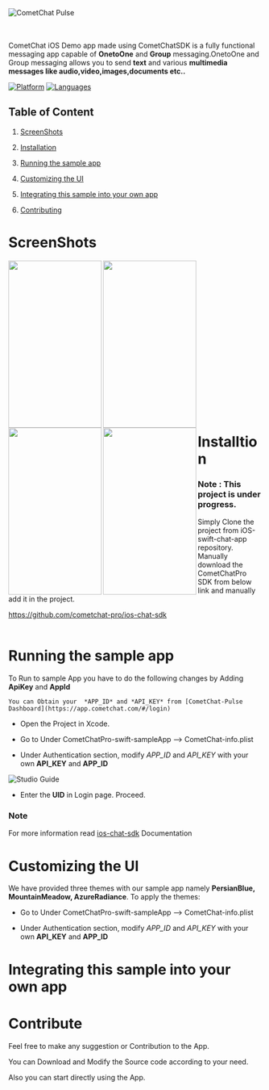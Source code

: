 
<div style="width:100%">
	<div style="width:50%; display:inline-block">
		<img align="center" alt="CometChat Pulse" src="">		
	</div>	
</div>
</br>
</br>
</div>

CometChat iOS Demo app made using CometChatSDK is a fully functional messaging app capable of **OnetoOne** and **Group** messaging.OnetoOne and Group messaging allows you to send **text** and various **multimedia messages like audio,video,images,documents etc..**

[![Platform](https://img.shields.io/badge/platform-iOS-orange.svg)](https://cocoapods.org/pods/CometChatPulseSDK)
[![Languages](https://img.shields.io/badge/language-Swift-orange.svg)](https://github.com/CometChat-Pulse/ios-swift-chat-app)


## Table of Content

1. [ScreenShots](#screenshots)

2. [Installation](#installtion)

2. [Running the sample app](#run-the-sample-app)

4. [Customizing the UI](#customizing-the-UI)

5. [Integrating this sample into your own app](#integrating-this-sample-into-your-own-app)

4. [Contributing](#contribute)


# ScreenShots

<img align="left" width="185" height="331" src="https://github.com/CometChat-Pulse/ios-swift-chat-app/blob/master/Screenshots/splash.gif">
   

   <img align="left" width="185" height="331" src="https://github.com/CometChat-Pulse/ios-swift-chat-app/blob/master/Screenshots/login.gif">
   
   
   <img align="left" width="185" height="331" src="https://github.com/CometChat-Pulse/ios-swift-chat-app/blob/master/Screenshots/tapOnContact.gif">
   
 
   
   <img align="left" width="185" height="331" src="https://github.com/CometChat-Pulse/ios-swift-chat-app/blob/master/Screenshots/Contacts.gif"></br>                                                      
   
<br></br><br></br><br></br><br></br><br></br><br></br><br></br><br></br>


# Installtion 
### Note : This project is under progress.
      
   Simply Clone the project from iOS-swift-chat-app repository. Manually download the CometChatPro SDK from below link and manually add it in the project.
   
   https://github.com/cometchat-pro/ios-chat-sdk
 <br></br>  


# Running the sample app

   To Run to sample App you have to do the following changes by Adding **ApiKey** and **AppId**
   
    You can Obtain your  *APP_ID* and *API_KEY* from [CometChat-Pulse Dashboard](https://app.cometchat.com/#/login)
          
   - Open the Project in Xcode. 
          
   - Go to Under CometChatPro-swift-sampleApp -->  CometChat-info.plist
                  
   - Under Authentication section, modify *APP_ID* and *API_KEY* with your own **API_KEY** and **APP_ID**
   
 ![Studio Guide](https://github.com/cometchat-pro/ios-swift-chat-app/blob/master/Screenshots/Auth.png)    
     
   - Enter the **UID** in Login page. Proceed.
    
   
### Note    


  
   
   For more information read [ios-chat-sdk](https://github.com/CometChat-Pulse/ios-chat-sdk) Documentation
    
 # Customizing the UI
 
 We have provided three themes with our sample app namely **PersianBlue, MountainMeadow, AzureRadiance**. To apply the themes:
 
   - Go to Under CometChatPro-swift-sampleApp -->  CometChat-info.plist
    
   - Under Authentication section, modify *APP_ID* and *API_KEY* with your own **API_KEY** and **APP_ID**
 
 
       
# Integrating this sample into your own app       
       

# Contribute 
   
   
   Feel free to make any suggestion or Contribution to the App. 
   
   You can Download and Modify the Source code according to your need.
   
   Also you can start directly using the App.




